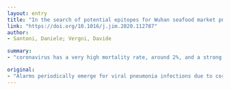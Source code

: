 ```yaml
---
layout: entry
title: "In the search of potential epitopes for Wuhan seafood market pneumonia virus using high order nullomers"
link: "https://doi.org/10.1016/j.jim.2020.112787"
author:
- Santoni, Daniele; Vergni, Davide

summary:
- "coronavirus has a very high mortality rate, around 2%, and a strong ability to spread, with an estimated reproduction number higher than 2. The only reliable solution to tackle the infection is the rapid development of a vaccine. Bioinformatics can be of fundamental help to select the most promising peptides able to trigger an effective immune response. In all cases, these are zoonoses passing the barrier between species and infect humans."

original:
- "Alarms periodically emerge for viral pneumonia infections due to coronavirus. In all cases, these are zoonoses passing the barrier between species and infect humans. The legitimate concern of the international community is due to the fact that the new identified coronavirus, named SARS-CoV-2 (previously called 2019-nCoV), has a quite high mortality rate, around 2%, and a strong ability to spread, with an estimated reproduction number higher than 2. Even though all countries are doing their utmost to stop the pandemic, the only reliable solution to tackle the infection is the rapid development of a vaccine. For this purpose, the means of bioinformatics, applied in the context of reverse-vaccinology paradigm, can be of fundamental help to select the most promising peptides able to trigger an effective immune response. In this short report, using the concept of nullomer and introducing a distance from human self, we provide a list of peptides that could deserve experimental investigation in the view of a potential vaccine for SARS-CoV-2."
---
```



